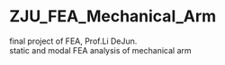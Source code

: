 # ZJU_FEA_Mechanical_Arm
final project of FEA, Prof.Li DeJun.      
static and modal FEA analysis of mechanical arm
